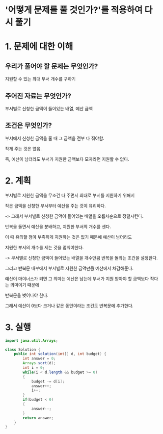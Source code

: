 # '어떻게 문제를 풀 것인가?'를 적용하여 다시 풀기

# 1. 문제에 대한 이해
## 우리가 풀어야 할 문제는 무엇인가?
지원할 수 있는 최대 부서 개수를 구하기
## 주어진 자료는 무엇인가?
부서별로 신청한 금액이 들어있는 배열, 예산 금액
## 조건은 무엇인가?
부서에서 신청한 금액을 줄 때 그 금액을 전부 다 줘야함.  

작게 주는 것은 없음.  

즉, 예산이 남더라도 부서가 지원한 금액보다 모자라면 지원할 수 없다.  

# 2. 계획
부서별로 지원한 금액을 무조건 다 주면서 최대로 부서를 지원하기 위해서  

작은 금액을 신청한 부서부터 예산을 주는 것이 유리하다.  

-> 그래서 부서별로 신청한 금액이 들어있는 배열을 오름차순으로 정렬시킨다.  

반복을 돌면서 예산을 분배하고, 지원한 부서의 개수를 센다.  

이 때 유의할 점이 부족하게 지원하는 것은 없기 때문에 예산이 남더라도  

지원한 부서의 개수를 세는 것을 멈춰야한다.  

-> 부서별로 신청한 금액이 들어있는 배열을 개수만큼 반복을 돌리는 조건을 설정한다. 

그리고 반복문 내부에서 부서별로 지원한 금액만큼 예산에서 차감해준다.  

예산이 마이너스가 되면 그 의미는 예산은 남는데 부서가 지원 받아야 할 금액보다 작다는 의미이기 때문에  

반복문을 벗어나야 한다.  

그래서 예산이 0보다 크거나 같은 동안이라는 조건도 반복문에 추가한다.  

# 3. 실행

```java
import java.util.Arrays;

class Solution {
    public int solution(int[] d, int budget) {
        int answer = 0;
        Arrays.sort(d);
        int i = 0;
        while(i < d.length && budget >= 0)
        {
            budget -= d[i];
            answer++;    
            i++;            
        }
        if(budget < 0)
        {
            answer--;
        }
        return answer;
    }
}
```
